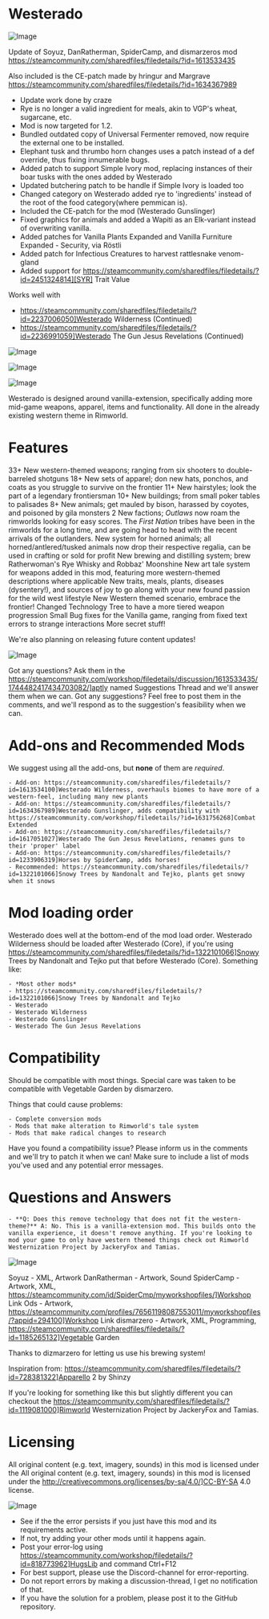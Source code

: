 # Westerado

![Image](https://i.imgur.com/buuPQel.png)

Update of Soyuz, DanRatherman, SpiderCamp, and dismarzeros mod
https://steamcommunity.com/sharedfiles/filedetails/?id=1613533435

Also included is the CE-patch made by hringur and Margrave
https://steamcommunity.com/sharedfiles/filedetails/?id=1634367989

- Update work done by craze	
- Rye is no longer a valid ingredient for meals, akin to VGP's wheat, sugarcane, etc.
- Mod is now targeted for 1.2.
- Bundled outdated copy of Universal Fermenter removed, now require the external one to be installed.
- Elephant tusk and thrumbo horn changes uses a patch instead of a def override, thus fixing innumerable bugs.
- Added patch to support Simple Ivory mod, replacing instances of their boar tusks with the ones added by Westerado
- Updated butchering patch to be handle if Simple Ivory is loaded too
- Changed category on Westerado added rye to 'ingredients' instead of the root of the food category(where pemmican is).
- Included the CE-patch for the mod (Westerado Gunslinger)
- Fixed graphics for animals and added a Wapiti as an Elk-variant instead of overwriting vanilla.
- Added patches for Vanilla Plants Expanded and Vanilla Furniture Expanded - Security, via Röstli 
- Added patch for Infectious Creatures to harvest rattlesnake venom-gland
- Added support for https://steamcommunity.com/sharedfiles/filedetails/?id=2451324814][SYR] Trait Value

Works well with


-  https://steamcommunity.com/sharedfiles/filedetails/?id=2237006050]Westerado Wilderness (Continued)
-  https://steamcommunity.com/sharedfiles/filedetails/?id=2236991059]Westerado The Gun Jesus Revelations (Continued)



![Image](https://i.imgur.com/pufA0kM.png)

	
![Image](https://i.imgur.com/Z4GOv8H.png)


![Image](https://i.imgur.com/NJgZUDK.png)

Westerado is designed around vanilla-extension, specifically adding more mid-game weapons, apparel, items and functionality. All done in the already existing western theme in Rimworld.

# Features

33+ New western-themed weapons; ranging from six shooters to double-barreled shotguns
18+ New sets of apparel; don new hats, ponchos, and coats as you struggle to survive on the frontier
11+ New hairstyles; look the part of a legendary frontiersman
10+ New buildings; from small poker tables to palisades
8+ New animals; get mauled by bison, harassed by coyotes, and poisoned by gila monsters
2 New factions; *Outlaws* now roam the rimworlds looking for easy scores. The *First Nation* tribes have been in the rimworlds for a long time, and are going head to head with the recent arrivals of the outlanders.
New system for horned animals; all horned/antlered/tusked animals now drop their respective regalia, can be used in crafting or sold for profit
New brewing and distilling system; brew Ratherwoman's Rye Whisky and Robbaz' Moonshine
New art tale system for weapons added in this mod, featuring more western-themed descriptions where applicable
New traits, meals, plants, diseases (dysentery!), and sources of joy to go along with your new found passion for the wild west lifestyle
New Western themed scenario, embrace the frontier!
Changed Technology Tree to have a more tiered weapon progression
Small Bug fixes for the Vanilla game, ranging from fixed text errors to strange interactions
More secret stuff!

We're also planning on releasing future content updates!

![Image](https://i.imgur.com/1pcYJRI.png)

Got any questions? Ask them in the https://steamcommunity.com/workshop/filedetails/discussion/1613533435/1744482417434703082/]aptly named Suggestions Thread and we'll answer them when we can. Got any suggestions? Feel free to post them in the comments, and we'll respond as to the suggestion's feasibility when we can.

# Add-ons and Recommended Mods

We suggest using all the add-ons, but **none** of them are *required*.


    - Add-on: https://steamcommunity.com/sharedfiles/filedetails/?id=1613534100]Westerado Wilderness, overhauls biomes to have more of a western-feel, including many new plants
    - Add-on: https://steamcommunity.com/sharedfiles/filedetails/?id=1634367989]Westerado Gunslinger, adds compatibility with https://steamcommunity.com/workshop/filedetails/?id=1631756268]Combat Extended
    - Add-on: https://steamcommunity.com/sharedfiles/filedetails/?id=1617051027]Westerado The Gun Jesus Revelations, renames guns to their 'proper' label
    - Add-on: https://steamcommunity.com/sharedfiles/filedetails/?id=1233906319]Horses by SpiderCamp, adds horses!
    - Recommended: https://steamcommunity.com/sharedfiles/filedetails/?id=1322101066]Snowy Trees by Nandonalt and Tejko, plants get snowy when it snows



# Mod loading order

Westerado does well at the bottom-end of the mod load order. Westerado Wilderness should be loaded after Westerado (Core), if you're using https://steamcommunity.com/sharedfiles/filedetails/?id=1322101066]Snowy Trees by Nandonalt and Tejko put that before Westerado (Core). Something like:


    - *Most other mods*
    - https://steamcommunity.com/sharedfiles/filedetails/?id=1322101066]Snowy Trees by Nandonalt and Tejko
    - Westerado
    - Westerado Wilderness
    - Westerado Gunslinger
    - Westerado The Gun Jesus Revelations



# Compatibility

Should be compatible with most things. Special care was taken to be compatible with Vegetable Garden by dismarzero. 

Things that could cause problems:


    - Complete conversion mods
    - Mods that make alteration to Rimworld's tale system
    - Mods that make radical changes to research



Have you found a compatibility issue? Please inform us in the comments and we'll try to patch it when we can! Make sure to include a list of mods you've used and any potential error messages.

# Questions and Answers



    - **Q: Does this remove technology that does not fit the western-theme?** A: No. This is a vanilla-extension mod. This builds onto the vanilla experience, it doesn't remove anything. If you're looking to mod your game to only have western themed things check out Rimworld Westernization Project by JackeryFox and Tamias.



![Image](https://i.imgur.com/AoyjZj7.png)

Soyuz - XML, Artwork
DanRatherman - Artwork, Sound
SpiderCamp - Artwork, XML, https://steamcommunity.com/id/SpiderCmp/myworkshopfiles/]Workshop Link
Ods - Artwork, https://steamcommunity.com/profiles/76561198087553011/myworkshopfiles/?appid=294100]Workshop Link
dismarzero - Artwork, XML, Programming, https://steamcommunity.com/sharedfiles/filedetails/?id=1185265132]Vegetable Garden

Thanks to dizmarzero for letting us use his brewing system!

Inspiration from:
https://steamcommunity.com/sharedfiles/filedetails/?id=728381322]Apparello 2 by Shinzy

If you're looking for something like this but slightly different you can checkout the https://steamcommunity.com/sharedfiles/filedetails/?id=1119081000]Rimworld Westernization Project by JackeryFox and Tamias.

# Licensing

All original content (e.g. text, imagery, sounds) in this mod is licensed under the All original content (e.g. text, imagery, sounds) in this mod is licensed under the http://creativecommons.org/licenses/by-sa/4.0/]CC-BY-SA 4.0 license.


![Image](https://i.imgur.com/PwoNOj4.png)



-  See if the the error persists if you just have this mod and its requirements active.
-  If not, try adding your other mods until it happens again.
-  Post your error-log using https://steamcommunity.com/workshop/filedetails/?id=818773962]HugsLib and command Ctrl+F12
-  For best support, please use the Discord-channel for error-reporting.
-  Do not report errors by making a discussion-thread, I get no notification of that.
-  If you have the solution for a problem, please post it to the GitHub repository.


